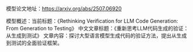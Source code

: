 模型论文地址：https://arxiv.org/abs/2507.06920

模型概述：当前标题：《Rethinking Verification for LLM Code Generation: From Generation to Testing》
中文文章标题：《重新思考LLM代码生成的验证：从生成到测试》
文章内容：探讨大型语言模型生成代码的验证方法，提出从生成到测试的全面验证框架。
